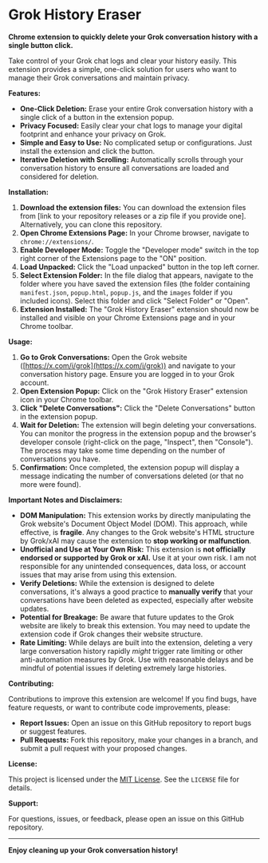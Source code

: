 # Grok History Eraser

**Chrome extension to quickly delete your Grok conversation history with a single button click.**

Take control of your Grok chat logs and clear your history easily.  This extension provides a simple, one-click solution for users who want to manage their Grok conversations and maintain privacy.

**Features:**

*   **One-Click Deletion:**  Erase your entire Grok conversation history with a single click of a button in the extension popup.
*   **Privacy Focused:**  Easily clear your chat logs to manage your digital footprint and enhance your privacy on Grok.
*   **Simple and Easy to Use:**  No complicated setup or configurations. Just install the extension and click the button.
*   **Iterative Deletion with Scrolling:**  Automatically scrolls through your conversation history to ensure all conversations are loaded and considered for deletion.

**Installation:**

1.  **Download the extension files:** You can download the extension files from [link to your repository releases or a zip file if you provide one]. Alternatively, you can clone this repository.
2.  **Open Chrome Extensions Page:** In your Chrome browser, navigate to `chrome://extensions/`.
3.  **Enable Developer Mode:** Toggle the "Developer mode" switch in the top right corner of the Extensions page to the "ON" position.
4.  **Load Unpacked:** Click the "Load unpacked" button in the top left corner.
5.  **Select Extension Folder:** In the file dialog that appears, navigate to the folder where you have saved the extension files (the folder containing `manifest.json`, `popup.html`, `popup.js`, and the `images` folder if you included icons). Select this folder and click "Select Folder" or "Open".
6.  **Extension Installed:** The "Grok History Eraser" extension should now be installed and visible on your Chrome Extensions page and in your Chrome toolbar.

**Usage:**

1.  **Go to Grok Conversations:** Open the Grok website ([https://x.com/i/grok](https://x.com/i/grok)) and navigate to your conversation history page. Ensure you are logged in to your Grok account.
2.  **Open Extension Popup:** Click on the "Grok History Eraser" extension icon in your Chrome toolbar.
3.  **Click "Delete Conversations":** Click the "Delete Conversations" button in the extension popup.
4.  **Wait for Deletion:** The extension will begin deleting your conversations. You can monitor the progress in the extension popup and the browser's developer console (right-click on the page, "Inspect", then "Console").  The process may take some time depending on the number of conversations you have.
5.  **Confirmation:** Once completed, the extension popup will display a message indicating the number of conversations deleted (or that no more were found).

**Important Notes and Disclaimers:**

*   **DOM Manipulation:** This extension works by directly manipulating the Grok website's Document Object Model (DOM). This approach, while effective, is **fragile**. Any changes to the Grok website's HTML structure by Grok/xAI may cause the extension to **stop working or malfunction**.
*   **Unofficial and Use at Your Own Risk:** This extension is **not officially endorsed or supported by Grok or xAI.** Use it at your own risk. I am not responsible for any unintended consequences, data loss, or account issues that may arise from using this extension.
*   **Verify Deletions:**  While the extension is designed to delete conversations, it's always a good practice to **manually verify** that your conversations have been deleted as expected, especially after website updates.
*   **Potential for Breakage:** Be aware that future updates to the Grok website are likely to break this extension. You may need to update the extension code if Grok changes their website structure.
*   **Rate Limiting:**  While delays are built into the extension, deleting a very large conversation history rapidly *might* trigger rate limiting or other anti-automation measures by Grok. Use with reasonable delays and be mindful of potential issues if deleting extremely large histories.

**Contributing:**

Contributions to improve this extension are welcome! If you find bugs, have feature requests, or want to contribute code improvements, please:

*   **Report Issues:**  Open an issue on this GitHub repository to report bugs or suggest features.
*   **Pull Requests:**  Fork this repository, make your changes in a branch, and submit a pull request with your proposed changes.

**License:**

This project is licensed under the [MIT License](LICENSE). See the `LICENSE` file for details.

**Support:**

For questions, issues, or feedback, please open an issue on this GitHub repository.

---

**Enjoy cleaning up your Grok conversation history!**